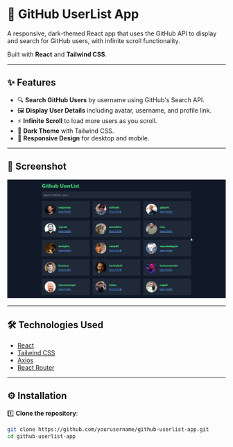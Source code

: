 # 🚀 GitHub UserList App

A responsive, dark-themed React app that uses the GitHub API to display and search for GitHub users, with infinite scroll functionality.

Built with **React** and **Tailwind CSS**.

---

## ✨ Features

- 🔍 **Search GitHub Users** by username using GitHub's Search API.
- 🖼️ **Display User Details** including avatar, username, and profile link.
- ⚡ **Infinite Scroll** to load more users as you scroll.
- 🌙 **Dark Theme** with Tailwind CSS.
- 📱 **Responsive Design** for desktop and mobile.

---

## 📸 Screenshot



![App Screenshot](./Screenshot/githubUserApp.png)

---

## 🛠️ Technologies Used

- [React](https://reactjs.org/)
- [Tailwind CSS](https://tailwindcss.com/)
- [Axios](https://axios-http.com/)
- [React Router](https://reactrouter.com/)

---

## ⚙️ Installation

1️⃣ **Clone the repository**:

```bash
git clone https://github.com/yourusername/github-userlist-app.git
cd github-userlist-app

